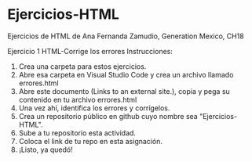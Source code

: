 # Ejercicios-HTML
Ejercicios de HTML de Ana Fernanda Zamudio, Generation Mexico, CH18

Ejercicio 1 HTML-Corrige los errores
Instrucciones:
1. Crea una carpeta para estos ejercicios.
2. Abre esa carpeta en Visual Studio Code y crea un archivo llamado errores.html
3. Abre este documento (Links to an external site.), copia y pega su contenido en tu archivo errores.html
4. Una vez ahí, identifica los errores y corrígelos. 
5. Crea un repositorio público en github cuyo nombre sea "Ejercicios-HTML".
6. Sube a tu repositorio esta actividad.
7. Coloca el link de tu repo en esta asignación. 
8. ¡Listo, ya quedó!

